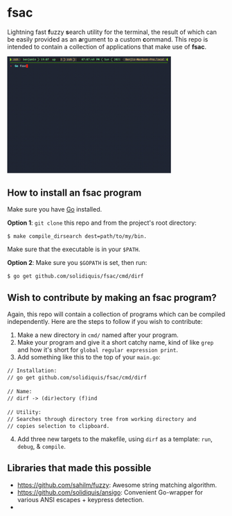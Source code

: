 # fsac
Lightning fast **f**uzzy **s**earch utility for the terminal, the result of which can be easily provided as an **a**rgument to a custom **c**ommand. This repo is intended to contain a collection of applications that make use of **fsac**.

<img height="auto" width="75%" src="https://github.com/solidiquis/solidiquis/blob/master/assets/fsac_demo.gif">

## How to install an fsac program

Make sure you have <a href="https://golang.org/dl/">Go</a> installed.

**Option 1**:
`git clone` this repo and from the project's root directory:
```
$ make compile_dirsearch dest=path/to/my/bin.
```
Make sure that the executable is in your `$PATH`.

**Option 2**:
Make sure you `$GOPATH` is set, then run: 
```
$ go get github.com/solidiquis/fsac/cmd/dirf
``` 

## Wish to contribute by making an fsac program?
Again, this repo will contain a collection of programs which can be compiled independently. Here are the steps to follow if you wish to contribute:
1. Make a new directory in `cmd/` named after your program.
2. Make your program and give it a short catchy name, kind of like `grep` and how it's short for `global regular expression print`.
3. Add something like this to the top of your `main.go`:
```
// Installation:
// go get github.com/solidiquis/fsac/cmd/dirf

// Name:
// dirf -> (dir)ectory (f)ind

// Utility:
// Searches through directory tree from working directory and
// copies selection to clipboard.
```
4. Add three new targets to the makefile, using `dirf` as a template: `run`, `debug`, & `compile`.

## Libraries that made this possible
- https://github.com/sahilm/fuzzy: Awesome string matching algorithm.
- https://github.com/solidiquis/ansigo: Convenient Go-wrapper for various ANSI escapes + keypress detection.
- 
